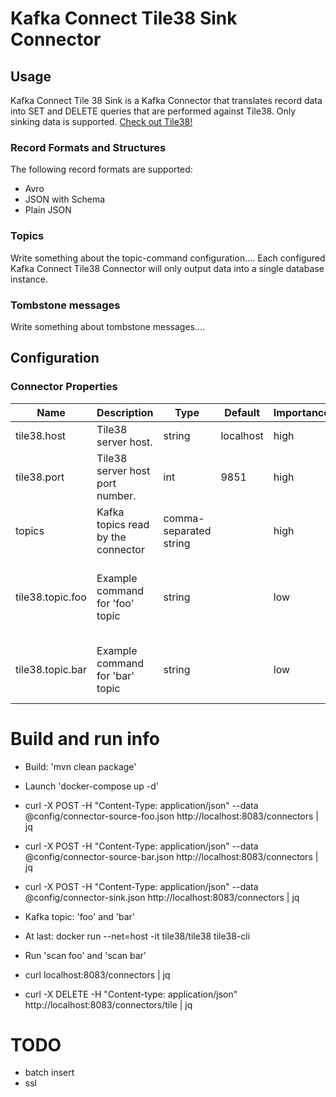 # Kafka Connect Tile38 Sink Connector

## Usage

Kafka Connect Tile 38 Sink is a Kafka Connector that translates record data into SET and DELETE queries that are performed against Tile38. Only sinking data is supported. [Check out Tile38!](https://tile38.com/)

### Record Formats and Structures
The following record formats are supported:

* Avro 
* JSON with Schema
* Plain JSON

### Topics

Write something about the topic-command configuration.... Each configured Kafka Connect Tile38 Connector will only output data into a single database instance.

### Tombstone messages

Write something about tombstone messages....

## Configuration

### Connector Properties
Name |	Description	| Type	| Default |	Importance | Example
------------ | ------------- | ------------- | ------------- | ------------- | -------------
tile38.host	| Tile38 server host. | string | localhost |	high | localhost 
tile38.port |	Tile38 server host port number. | int | 9851 |	high | 9851
topics | Kafka topics read by the connector | comma-separated string | | high | foo,bar
tile38.topic.foo | Example command for 'foo' topic | string | | low | foo event.id FIELD route event.route POINT event.lat event.lon
tile38.topic.bar | Example command for 'bar' topic | string | | low | anything event.the_key POINT event.latitude event.longitude

# Build and run info

* Build: 'mvn clean package'
* Launch 'docker-compose up -d'
* curl -X POST -H "Content-Type: application/json" --data @config/connector-source-foo.json http://localhost:8083/connectors | jq
* curl -X POST -H "Content-Type: application/json" --data @config/connector-source-bar.json http://localhost:8083/connectors | jq
* curl -X POST -H "Content-Type: application/json" --data @config/connector-sink.json http://localhost:8083/connectors | jq
* Kafka topic: 'foo' and 'bar'
* At last: docker run --net=host -it tile38/tile38 tile38-cli
* Run 'scan foo' and 'scan bar'

* curl localhost:8083/connectors | jq
* curl -X DELETE -H "Content-type: application/json" http://localhost:8083/connectors/tile | jq

# TODO
* batch insert
* ssl

